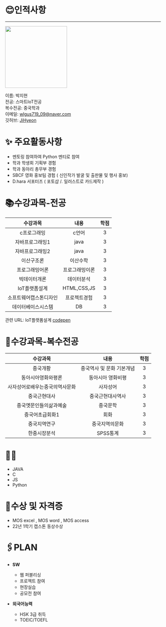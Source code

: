 # 😊인적사항   
***

<image src = 나.jpg height=200 width=200>  

  
  이름: 박지현   
  전공: 스마트IoT전공   
  복수전공: 중국학과   
  이메일: wlgus719_09@naver.com    
  깃허브: [JiHyeon](https://github.com/JiHyeoniii/github)
  
  # ✨ 주요활동사항
  
  - 멘토링 참여하여 Python 멘티로 참여
  - 학과 학생회 기획부 경험
  - 학과 동아리 총무부 경험
  - SBCF 영화 홍보팀 경험 ( 신인작가 발굴 및 출판물 및 행사 홍보)
  - D.hara 서포터즈 ( 포토샵 /. 일러스트로 카드제작 )
  
  
# 📚수강과목-전공
  
  |**수강과목**|**내용**|**학점**|  
  |:---:|:---:|:---:|
  |c프로그래밍|c언어|3|   
  |자바프로그래밍1|java|3|
  |자바프로그래밍2|java|3|
  |이산구조론|이산수학|3|
  |프로그래밍어론|프로그래밍이론|3|
  |빅데이터개론|데이터분석|3|
  |IoT플랫폼설계|HTML,CSS,JS|3|
  |소프트웨어캡스톤디자인|프로젝트경험|3|
  |데이터베이스시스템|DB|3|
  
  관련 URL: IoT플랫폼설계 [codepen](https://codepen.io/your-work)
  
# 📖수강과목-복수전공
  
  |**수강과목**|**내용**|**학점**|    
  |:---:|:---:|:---:|
  |중국개황|중국역사 및 문화 기본개념|3|  
  |동아시아영화와평론|동아시아 영화비평|3|
  |사자성어로배우는중국의역사문화|사자성어|3|
  |중국근현대사|중국근현대사역사|3|
  |중국옛문인들의삶과예술|중국문학|3|
  |중국어초급회화1|회화|3|
  |중국지역연구|중국지역의문화|3|
  |한중시장분석|SPSS통계|3|

# 👩‍💻
  
  - JAVA   
  - C   
  - JS   
  - Python
  
# 🏅수상 및 자격증
  
  - MOS excel , MOS word , MOS access    
  - 22년 1학기 캡스톤 동상수상   
  
  
# 🖇PLAN
  
 - **SW**    
    - 웹 퍼블리싱     
    - 프로젝트 참여   
    - 현장실습 
    - 공모전 참여    
  
 - **외국어능력**    
    - HSK 3급 취득    
    - TOEIC/TOEFL     
  
  


